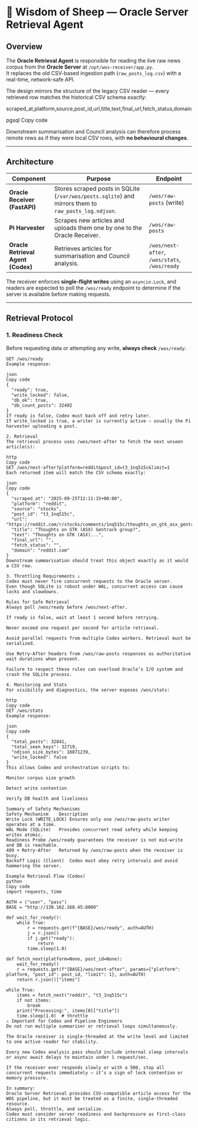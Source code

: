 # 🧠 Wisdom of Sheep — Oracle Server Retrieval Agent

## Overview

The **Oracle Retrieval Agent** is responsible for reading the live raw news corpus from the **Oracle Server** at `/opt/wos-receiver/app.py`.  
It replaces the old CSV-based ingestion path (`raw_posts_log.csv`) with a real-time, network-safe API.

The design mirrors the structure of the legacy CSV reader — every retrieved row matches the historical CSV schema exactly:

scraped_at,platform,source,post_id,url,title,text,final_url,fetch_status,domain

pgsql
Copy code

Downstream summarisation and Council analysis can therefore process remote rows as if they were local CSV rows, with **no behavioural changes**.

---

## Architecture

| Component | Purpose | Endpoint |
|------------|----------|----------|
| **Oracle Receiver (FastAPI)** | Stores scraped posts in SQLite (`/var/wos/posts.sqlite`) and mirrors them to `raw_posts_log.ndjson`. | `/wos/raw-posts` (write) |
| **Pi Harvester** | Scrapes new articles and uploads them one by one to the Oracle Receiver. | `/wos/raw-posts` |
| **Oracle Retrieval Agent (Codex)** | Retrieves articles for summarisation and Council analysis. | `/wos/next-after`, `/wos/stats`, `/wos/ready` |

The receiver enforces **single-flight writes** using an `asyncio.Lock`, and readers are expected to poll the `/wos/ready` endpoint to determine if the server is available before making requests.

---

## Retrieval Protocol

### 1. Readiness Check

Before requesting data or attempting any write, **always check** `/wos/ready`:

```http
GET /wos/ready
Example response:

json
Copy code
{
  "ready": true,
  "write_locked": false,
  "db_ok": true,
  "db_count_posts": 32492
}
If ready is false, Codex must back off and retry later.
If write_locked is true, a writer is currently active — usually the Pi harvester uploading a post.

2. Retrieval
The retrieval process uses /wos/next-after to fetch the next unseen article(s):

http
Copy code
GET /wos/next-after?platform=reddit&post_id=t3_1nq515c&limit=1
Each returned item will match the CSV schema exactly:

json
Copy code
{
  "scraped_at": "2025-09-25T12:11:15+00:00",
  "platform": "reddit",
  "source": "stocks",
  "post_id": "t3_1nq515c",
  "url": "https://reddit.com/r/stocks/comments/1nq515c/thoughts_on_gtk_asx_gentrack_group/",
  "title": "Thoughts on GTK (ASX) Gentrack group?",
  "text": "Thoughts on GTK (ASX)...",
  "final_url": "",
  "fetch_status": "",
  "domain": "reddit.com"
}
Downstream summarisation should treat this object exactly as it would a CSV row.

3. Throttling Requirements ⚠️
Codex must never fire concurrent requests to the Oracle server.
Even though SQLite is robust under WAL, concurrent access can cause locks and slowdowns.

Rules for Safe Retrieval
Always poll /wos/ready before /wos/next-after.

If ready is false, wait at least 1 second before retrying.

Never exceed one request per second for article retrieval.

Avoid parallel requests from multiple Codex workers. Retrieval must be serialized.

Use Retry-After headers from /wos/raw-posts responses as authoritative wait durations when present.

Failure to respect these rules can overload Oracle’s I/O system and crash the SQLite process.

4. Monitoring and Stats
For visibility and diagnostics, the server exposes /wos/stats:

http
Copy code
GET /wos/stats
Example response:

json
Copy code
{
  "total_posts": 32841,
  "total_seen_keys": 32719,
  "ndjson_size_bytes": 18871239,
  "write_locked": false
}
This allows Codex and orchestration scripts to:

Monitor corpus size growth

Detect write contention

Verify DB health and liveliness

Summary of Safety Mechanisms
Safety Mechanism	Description
Write Lock (WRITE_LOCK)	Ensures only one /wos/raw-posts writer operates at a time.
WAL Mode (SQLite)	Provides concurrent read safety while keeping writes atomic.
Readiness Probe	/wos/ready guarantees the receiver is not mid-write and DB is reachable.
409 + Retry-After	Returned by /wos/raw-posts when the receiver is busy.
Backoff Logic (Client)	Codex must obey retry intervals and avoid hammering the server.

Example Retrieval Flow (Codex)
python
Copy code
import requests, time

AUTH = ("user", "pass")
BASE = "http://130.162.168.45:8000"

def wait_for_ready():
    while True:
        r = requests.get(f"{BASE}/wos/ready", auth=AUTH)
        j = r.json()
        if j.get("ready"):
            return
        time.sleep(1.0)

def fetch_next(platform=None, post_id=None):
    wait_for_ready()
    r = requests.get(f"{BASE}/wos/next-after", params={"platform": platform, "post_id": post_id, "limit": 1}, auth=AUTH)
    return r.json()["items"]

while True:
    items = fetch_next("reddit", "t3_1nq515c")
    if not items:
        break
    print("Processing:", items[0]["title"])
    time.sleep(1.0)  # throttle
⚠️ Important for Codex and Pipeline Engineers
Do not run multiple summariser or retrieval loops simultaneously.

The Oracle receiver is single-threaded at the write level and limited to one active reader for stability.

Every new Codex analysis pass should include internal sleep intervals or async await delays to maintain under 1 request/sec.

If the receiver ever responds slowly or with a 500, stop all concurrent requests immediately — it’s a sign of lock contention or memory pressure.

In summary:
Oracle Server Retrieval provides CSV-compatible article access for the WOS pipeline, but it must be treated as a finite, single-threaded resource.
Always poll, throttle, and serialize.
Codex must consider server readiness and backpressure as first-class citizens in its retrieval logic.